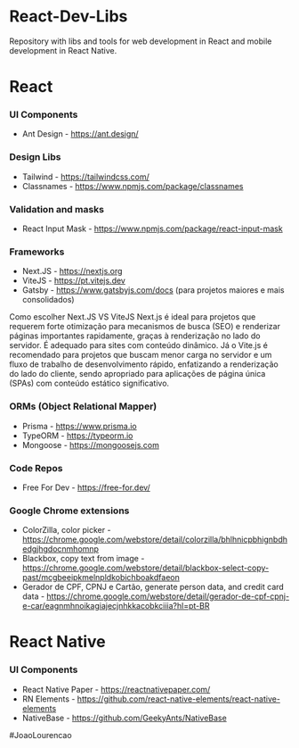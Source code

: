 # React-Dev-Libs
Repository with libs and tools for web development in React and mobile development in React Native.

# React 

### UI Components
- Ant Design - https://ant.design/

### Design Libs
- Tailwind - https://tailwindcss.com/
- Classnames - https://www.npmjs.com/package/classnames

### Validation and masks
- React Input Mask - https://www.npmjs.com/package/react-input-mask

### Frameworks
- Next.JS - https://nextjs.org
- ViteJS - https://pt.vitejs.dev
- Gatsby - https://www.gatsbyjs.com/docs (para projetos maiores e mais consolidados)

Como escolher Next.JS VS ViteJS
Next.js é ideal para projetos que requerem forte otimização para mecanismos de busca (SEO) e renderizar páginas importantes rapidamente, graças à renderização no lado do servidor. É adequado para sites com conteúdo dinâmico. Já o Vite.js é recomendado para projetos que buscam menor carga no servidor e um fluxo de trabalho de desenvolvimento rápido, enfatizando a renderização do lado do cliente, sendo apropriado para aplicações de página única (SPAs) com conteúdo estático significativo.

### ORMs (Object Relational Mapper)
- Prisma - https://www.prisma.io
- TypeORM - https://typeorm.io
- Mongoose - https://mongoosejs.com

### Code Repos
- Free For Dev - https://free-for.dev/

### Google Chrome extensions
- ColorZilla, color picker - https://chrome.google.com/webstore/detail/colorzilla/bhlhnicpbhignbdhedgjhgdocnmhomnp
- Blackbox, copy text from image - https://chrome.google.com/webstore/detail/blackbox-select-copy-past/mcgbeeipkmelnpldkobichboakdfaeon
- Gerador de CPF, CPNJ e Cartão, generate person data, and credit card data -  https://chrome.google.com/webstore/detail/gerador-de-cpf-cpnj-e-car/eagnmhnoikagiajecjnhkkacobkciiia?hl=pt-BR

# React Native 

### UI Components
- React Native Paper - https://reactnativepaper.com/
- RN Elements - https://github.com/react-native-elements/react-native-elements
- NativeBase - https://github.com/GeekyAnts/NativeBase

#JoaoLourencao
